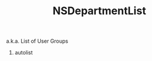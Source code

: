 ﻿---
uid: crmscript_ref_NSDepartmentList
title: NSDepartmentList
intellisense: Void.NSDepartmentList
keywords: NSDepartmentList
so.topic: reference
---

a.k.a. List of User Groups

1. autolist 

